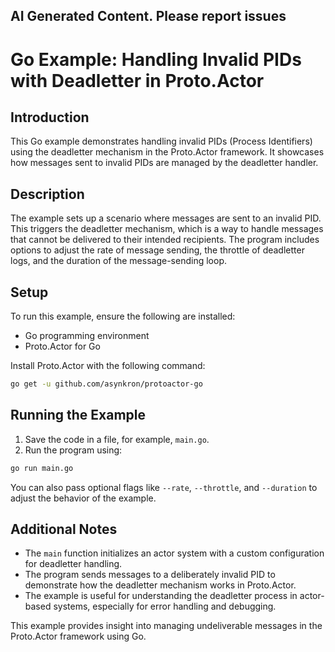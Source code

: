 ## AI Generated Content. Please report issues

# Go Example: Handling Invalid PIDs with Deadletter in Proto.Actor

## Introduction
This Go example demonstrates handling invalid PIDs (Process Identifiers) using the deadletter mechanism in the Proto.Actor framework. It showcases how messages sent to invalid PIDs are managed by the deadletter handler.

## Description
The example sets up a scenario where messages are sent to an invalid PID. This triggers the deadletter mechanism, which is a way to handle messages that cannot be delivered to their intended recipients. The program includes options to adjust the rate of message sending, the throttle of deadletter logs, and the duration of the message-sending loop.

## Setup
To run this example, ensure the following are installed:
- Go programming environment
- Proto.Actor for Go

Install Proto.Actor with the following command:
```bash
go get -u github.com/asynkron/protoactor-go
```

## Running the Example
1. Save the code in a file, for example, `main.go`.
2. Run the program using:
```bash
go run main.go
```
You can also pass optional flags like `--rate`, `--throttle`, and `--duration` to adjust the behavior of the example.

## Additional Notes
- The `main` function initializes an actor system with a custom configuration for deadletter handling.
- The program sends messages to a deliberately invalid PID to demonstrate how the deadletter mechanism works in Proto.Actor.
- The example is useful for understanding the deadletter process in actor-based systems, especially for error handling and debugging.

This example provides insight into managing undeliverable messages in the Proto.Actor framework using Go.
